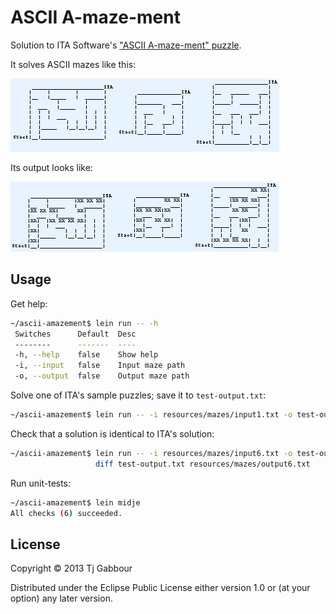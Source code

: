 # ASCII A-maze-ment

Solution to ITA Software's ["ASCII A-maze-ment"
puzzle](http://www.itasoftware.com/careers/puzzle_archive.html).

It solves ASCII mazes like this:


![alt text](https://github.com/tjg/ascii-amazement/raw/master/resources/images/puzzle_archive_ascii_top.gif "Unsolved Maze")

Its output looks like:


![alt text](https://github.com/tjg/ascii-amazement/raw/master/resources/images/puzzle_archive_ascii_lower.gif "Solved Maze")



## Usage

Get help:

```bash
~/ascii-amazement$ lein run -- -h
 Switches      Default  Desc
 --------      -------  ----
 -h, --help    false    Show help
 -i, --input   false    Input maze path
 -o, --output  false    Output maze path 
```


Solve one of ITA's sample puzzles; save it to `test-output.txt`:

```bash
~/ascii-amazement$ lein run -- -i resources/mazes/input1.txt -o test-output.txt
```


Check that a solution is identical to ITA's solution:

```bash
~/ascii-amazement$ lein run -- -i resources/mazes/input6.txt -o test-output.txt && \
                   diff test-output.txt resources/mazes/output6.txt
```


Run unit-tests:

```bash
~/ascii-amazement$ lein midje
All checks (6) succeeded.
```



## License

Copyright © 2013 Tj Gabbour

Distributed under the Eclipse Public License either version 1.0 or (at
your option) any later version.
